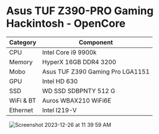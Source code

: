 # Asus TUF Z390-PRO Gaming Hackintosh - OpenCore


| Category  | Component                            |
| --------- | ------------------------------------ |
| CPU       | Intel Core i9 9900k                  |
| Memory    | HyperX 16GB DDR4 3200                |
| Mobo      | Asus TUF Z390 Gaming Pro  LGA1151    |
| GPU       | Intel HD 630                         |
| SSD       | WD SSD SDBPNTY 512 G                 |
| WiFi & BT | Auros WBAX210 WiFi6E                 |
| Ethernet  | Intel I219-V                         |

&nbsp;
![Screenshot 2023-12-26 at 11 39 59 AM](https://github.com/arye762/z390hackintosh/assets/123521233/be78bda6-ff37-423c-a01e-e2a346c90b19)
